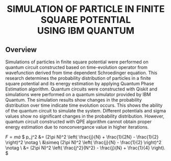 <h1 align="center">
  <br>
    SIMULATION OF PARTICLE IN FINITE SQUARE POTENTIAL 
    <br> USING IBM QUANTUM
  <br>
</h1>

## Overview
Simulations of particles in finite square potential were performed on quantum circuit constructed based on time-evolution operator from wavefunction derived from time dependent Schroedinger equation. 
This research determines the probability distribution of particles in a finite square potential and its energy estimation by applying Quantum Phase Estimation algorithm.
Quantum circuits were constructed with Qiskit and simulations were performed on a quantum simulator provided by IBM Quantum. 
The simulation results show changes in the probability distribution over time indicate time evolution occurs. This shows the ability of the quantum circuit to simulate the system. 
Different potentials and sigma values show no significant changes in the probability distribution. 
However, quantum circuit constructed with QPE algorithm cannot obtain proper energy estimation due to nonconvergance value in higher iterations.


$F = m \dot a$
$
    p_j^2 &= (2\pi N)^2 \left( \frac{j}{N} + \frac{1}{2N} - \frac{1}{2} \right)^2 \notag \\
    &\simeq (2\pi N)^2 \left( \frac{j}{N} - \frac{1}{2} \right)^2 \notag \\
    &= (2\pi N)^2 \left( \frac{j^2}{N^2} - \frac{j}{N} + \frac{1}{4} \right).
$
